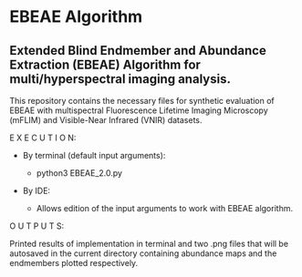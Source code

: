 # EBEAE  Algorithm
## Extended Blind Endmember and Abundance Extraction (EBEAE) Algorithm for multi/hyperspectral imaging analysis.

This repository contains the necessary files for synthetic evaluation of EBEAE with multispectral 
Fluorescence Lifetime Imaging Microscopy (mFLIM) and Visible-Near Infrared (VNIR) datasets.

E X E C U T I O N:
- By terminal (default input arguments):
    - python3 EBEAE_2.0.py

- By IDE:
    - Allows edition of the input arguments to work with EBEAE algorithm.

O U T P U T S:

Printed results of implementation in terminal and two .png files that will be autosaved in the current directory 
containing abundance maps and the endmembers plotted respectively.

